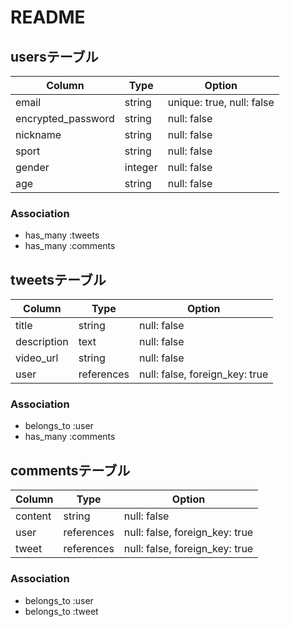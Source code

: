 # README

## usersテーブル

| Column             | Type    | Option                   |
| ------------------ | ------- | ------------------------ |
| email              | string  | unique: true, null: false|
| encrypted_password | string  | null: false              |
| nickname           | string  | null: false              |
| sport              | string  | null: false              | 
| gender             | integer | null: false              | 
| age                | string  | null: false              |

### Association
- has_many :tweets
- has_many :comments

## tweetsテーブル

| Column            | Type       | Option                         |
| ----------------- | ---------- | ------------------------------ |
| title             | string     | null: false                    | 
| description       | text       | null: false                    |
| video_url         | string     | null: false                    |  
| user              | references | null: false, foreign_key: true |

### Association
- belongs_to :user
- has_many :comments

## commentsテーブル

| Column            | Type       | Option                         |
| ----------------- | ---------- | ------------------------------ |
| content           | string     | null: false                    |
| user              | references | null: false, foreign_key: true |
| tweet             | references | null: false, foreign_key: true |

### Association
- belongs_to :user
- belongs_to :tweet
